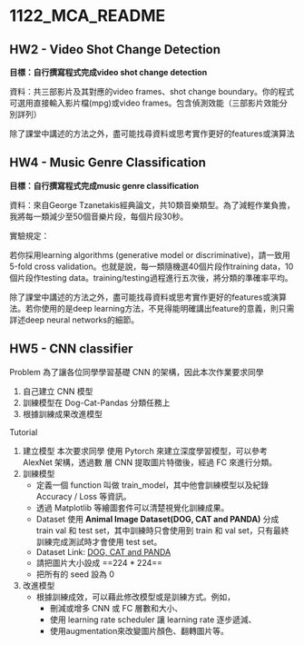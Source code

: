 # 1122_MCA_README
## HW2 - Video Shot Change Detection
**目標：自行撰寫程式完成video shot change detection**

資料：共三部影片及其對應的video frames、shot change boundary。你的程式可選用直接輸入影片檔(mpg)或video frames。包含偵測效能（三部影片效能分別詳列）

除了課堂中講述的方法之外，盡可能找尋資料或思考實作更好的features或演算法

## HW4 - Music Genre Classification
**目標：自行撰寫程式完成music genre classification**

資料：來自George Tzanetakis經典論文，共10類音樂類型。為了減輕作業負擔，我將每一類減少至50個音樂片段，每個片段30秒。

實驗規定：

若你採用learning algorithms (generative model or discriminative)，請一致用5-fold cross validation。也就是說，每一類隨機選40個片段作training data，10個片段作testing data。training/testing過程進行五次後，將分類的準確率平均。

除了課堂中講述的方法之外，盡可能找尋資料或思考實作更好的features或演算法。若你使用的是deep learning方法，不見得能明確講出feature的意義，則只需詳述deep neural networks的細節。

## HW5 - CNN classifier
Problem
為了讓各位同學學習基礎 CNN 的架構，因此本次作業要求同學
1. ⾃⼰建⽴ CNN 模型
2. 訓練模型在 Dog-Cat-Pandas 分類任務上
3. 根據訓練成果改進模型

Tutorial
1. 建⽴模型
本次要求同學 使⽤ Pytorch 來建⽴深度學習模型，可以參考 AlexNet 架構，透過數
層 CNN 提取圖⽚特徵後，經過 FC 來進⾏分類。
2. 訓練模型
    - 定義⼀個 function 叫做 train_model，其中他會訓練模型以及紀錄 Accuracy / Loss 等資訊。
    - 透過 Matplotlib 等繪圖套件可以清楚視覺化訓練成果。
    - Dataset 使⽤ **Animal Image Dataset(DOG, CAT and PANDA)** 分成 train val 和 test set，其中訓練時只會使⽤到 train 和 val set，只有最終訓練完成測試時才會使⽤ test set。
    - Dataset Link: [DOG, CAT and PANDA](https://www.kaggle.com/datasets/ashishsaxena2209/animal-image-datasetdog-cat-and-panda)
    - 請把圖⽚⼤⼩設成 ==224 * 224==
    - 把所有的 seed 設為 0
3. 改進模型
    - 根據訓練成效，可以藉此修改模型或是訓練⽅式。例如，
        - 刪減或增多 CNN 或 FC 層數和⼤⼩、
        - 使⽤ learning rate scheduler 讓 learning rate 逐步遞減、
        - 使⽤augmentation來改變圖⽚顏⾊、翻轉圖⽚等。

